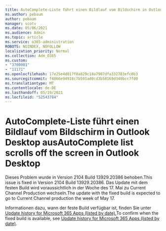 ```yaml
---
title: AutoComplete-Liste führt einen Bildlauf vom Bildschirm in Outlook Desktop aus
ms.author: pebaum
author: pebaum
manager: scotv
ms.date: 05/06/2021
ms.audience: Admin
ms.topic: article
ms.service: o365-administration
ROBOTS: NOINDEX, NOFOLLOW
localization_priority: Normal
ms.collection: Adm_O365
ms.custom:
- "3700001"
- "11171"
ms.openlocfilehash: 17e25e4d017f8a829c18a7987dfa332783efc0b3
ms.sourcegitcommit: f4866e94918c7b591ad0cd3b58169d340bcc7f00
ms.translationtype: MT
ms.contentlocale: de-DE
ms.lasthandoff: 05/19/2021
ms.locfileid: "52543784"
---
```

# <a name="autocomplete-list-scrolls-off-the-screen-in-outlook-desktop"></a><span data-ttu-id="207cb-102">AutoComplete-Liste führt einen Bildlauf vom Bildschirm in Outlook Desktop aus</span><span class="sxs-lookup"><span data-stu-id="207cb-102">AutoComplete list scrolls off the screen in Outlook Desktop</span></span>

<span data-ttu-id="207cb-103">Dieses Problem wurde in Version 2104 Build 13929.20386 behoben.</span><span class="sxs-lookup"><span data-stu-id="207cb-103">This issue is fixed in Version 2104 Build 13929.20386.</span></span> <span data-ttu-id="207cb-104">Das Update mit dem festen Build wird voraussichtlich in der Woche des 17. Mai zu Current Channel Production wechseln.</span><span class="sxs-lookup"><span data-stu-id="207cb-104">The update with the fixed build is expected to go to Current Channel production the week of May 17.</span></span> 

<span data-ttu-id="207cb-105">Informationen dazu, wann der feste Build verfügbar ist, finden Sie unter [Update history for Microsoft 365 Apps (listed by date).](/officeupdates/update-history-microsoft365-apps-by-date)</span><span class="sxs-lookup"><span data-stu-id="207cb-105">To confirm when the fixed build is available, see [Update history for Microsoft 365 Apps (listed by date)](/officeupdates/update-history-microsoft365-apps-by-date).</span></span>